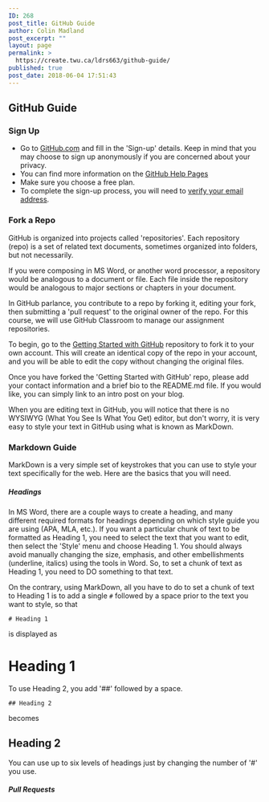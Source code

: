 ```yaml
---
ID: 268
post_title: GitHub Guide
author: Colin Madland
post_excerpt: ""
layout: page
permalink: >
  https://create.twu.ca/ldrs663/github-guide/
published: true
post_date: 2018-06-04 17:51:43
---
```

## GitHub Guide

### Sign Up

-  Go to [GitHub.com](https://github.com) and fill in the 'Sign-up' details. Keep in mind that you may choose to sign up anonymously if you are concerned about your privacy.
  - You can find more information on the [GitHub Help Pages](https://help.github.com/articles/signing-up-for-a-new-github-account/)
  - Make sure you choose a free plan.
- To complete the sign-up process, you will need to [verify your email address](https://help.github.com/articles/verifying-your-email-address/).

### Fork a Repo

GitHub is organized into projects called 'repositories'. Each repository (repo) is a set of related text documents, sometimes organized into folders, but not necessarily.

If you were composing in MS Word, or another word processor, a repository would be analogous to a document or file. Each file inside the repository would be analogous to major sections or chapters in your document.

In GitHub parlance, you contribute to a repo by forking it, editing your fork, then submitting a 'pull request' to the original owner of the repo. For this course, we will use GitHub Classroom to manage our assignment repositories.

To begin, go to the [Getting Started with GitHub](https://classroom.github.com/a/QUT5C4iy) repository to fork it to your own account. This will create an identical copy of the repo in your account, and you will be able to edit the copy without changing the original files.

Once you have forked the 'Getting Started with GitHub' repo, please add your contact information and a brief bio to the README.md file. If you would like, you can simply link to an intro post on your blog.

When you are editing text in GitHub, you will notice that there is no WYSIWYG (What You See Is What You Get) editor, but don't worry, it is very easy to style your text in GitHub using what is known as MarkDown.

### Markdown Guide

MarkDown is a very simple set of keystrokes that you can use to style your text specifically for the web. Here are the basics that you will need.

##### Headings

In MS Word, there are a couple ways to create a heading, and many different required formats for headings depending on which style guide you are using (APA, MLA, etc.). If you want a particular chunk of text to be formatted as Heading 1, you need to select the text that you want to edit, then select the 'Style' menu and choose Heading 1. You should always avoid manually changing the size, emphasis, and other embellishments (underline, italics) using the tools in Word. So, to set a chunk of text as Heading 1, you need to DO something to that text.

On the contrary, using MarkDown, all you have to do to set a chunk of text to Heading 1 is to add a single `#` followed by a space prior to the text you want to style, so that

```
# Heading 1
```
is displayed as

# Heading 1

To use Heading 2, you add '##' followed by a space.

```
## Heading 2
```
becomes

## Heading 2

You can use up to six levels of headings just by changing the number of '#' you use.

##### Pull Requests
